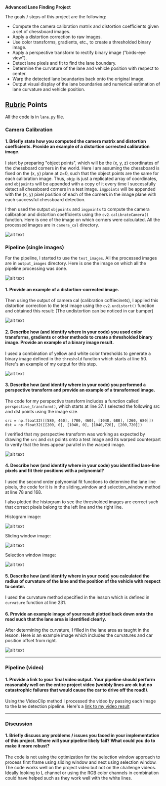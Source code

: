 **Advanced Lane Finding Project**

The goals / steps of this project are the following:

* Compute the camera calibration matrix and distortion coefficients given a set of chessboard images.
* Apply a distortion correction to raw images.
* Use color transforms, gradients, etc., to create a thresholded binary image.
* Apply a perspective transform to rectify binary image ("birds-eye view").
* Detect lane pixels and fit to find the lane boundary.
* Determine the curvature of the lane and vehicle position with respect to center.
* Warp the detected lane boundaries back onto the original image.
* Output visual display of the lane boundaries and numerical estimation of lane curvature and vehicle position.

[//]: # (Image References)

[image0]: ./camera_cal/corners_calibration10.jpg "Camera Corners Calibration"
[image1]: ./test_images/test1.jpg "Road Transformed"
[image2]: ./output_images/undisoted_test1.jpg "UnDistored"
[image3]: ./output_images/thresh_test1.jpg "Threshold"
[image4]: ./output_images/warped_test1.jpg "Warped"
[image5]: ./output_images/hist_test1.jpg "Hist"
[image6]: ./output_images/sliding_window_test1.jpg "Sliding"
[image7]: ./output_images/selection_window_test1.jpg "Selection"
[image8]: ./output_images/final_test1.jpg "Final"

[video1]: ./output_project_video.mp4 "Project Video"
[video2]: ./output_challenge_video.mp4 "Challenge Video"
[video3]: ./output_harder_challenge_video.mp4 "Harder Challenge Video"

## [Rubric](https://review.udacity.com/#!/rubrics/571/view) Points

All the code is in `lane.py` file.

### Camera Calibration

#### 1. Briefly state how you computed the camera matrix and distortion coefficients. Provide an example of a distortion corrected calibration image.

I start by preparing "object points", which will be the (x, y, z) coordinates of the chessboard corners in the world. Here I am assuming the chessboard is fixed on the (x, y) plane at z=0, such that the object points are the same for each calibration image.  Thus, `objp` is just a replicated array of coordinates, and `objpoints` will be appended with a copy of it every time I successfully detect all chessboard corners in a test image.  `imgpoints` will be appended with the (x, y) pixel position of each of the corners in the image plane with each successful chessboard detection.  

I then used the output `objpoints` and `imgpoints` to compute the camera calibration and distortion coefficients using the `cv2.calibrateCamera()` function. Here is one of the image on which corners were calculated. All the processed images are in `camera_cal` directory.

![alt text][image0]

### Pipeline (single images)

For the pipeline, I started to use the `test_images`. All the processed images are in `output_images` directory.
Here is one the image on which all the pipeline processing was done.

![alt text][image1]

#### 1. Provide an example of a distortion-corrected image.

Then using the output of camera cal (calibration coffiecinets), I applied this distortion correction to the test image using the `cv2.undistort()` function and obtained this result: (The undistortion can be noticed in car bumper)

![alt text][image2]

#### 2. Describe how (and identify where in your code) you used color transforms, gradients or other methods to create a thresholded binary image.  Provide an example of a binary image result.

I used a combination of yellow and white color thresholds to generate a binary image defined in the `threshold` function which starts at line 50.  Here's an example of my output for this step.

![alt text][image3]

#### 3. Describe how (and identify where in your code) you performed a perspective transform and provide an example of a transformed image.

The code for my perspective transform includes a function called `perspective_transform()`, which starts at line 37.  I selected the following src and dst points using the image size.

```
src = np.float32([[580, 460], [700, 460], [1040, 680], [260, 680]])
dst = np.float32([[200, 0], [1040, 0], [1040,720], [200,720]])
```

I verified that my perspective transform was working as expected by drawing the `src` and `dst` points onto a test image and its warped counterpart to verify that the lines appear parallel in the warped image.

![alt text][image4]

#### 4. Describe how (and identify where in your code) you identified lane-line pixels and fit their positions with a polynomial?

I used the second order polynomial fit functions to determine the lane line pixels, the code for it is in the sliding_window and selection_window method at line 78 and 168.

I also plotted the histogram to see the thresholded images are correct such that correct pixels belong to the left line and the right line.


Histogram image:

![alt text][image5]


Sliding window image:

![alt text][image6]


Selection window image:

![alt text][image7]


#### 5. Describe how (and identify where in your code) you calculated the radius of curvature of the lane and the position of the vehicle with respect to center.

I used the curvature method specified in the lesson which is defined in `curvature` function at line 231.

#### 6. Provide an example image of your result plotted back down onto the road such that the lane area is identified clearly.

After determining the curvature, I filled in the lane area as taught in the lesson. Here is an example image which includes the curvatures and car position offset from right.

![alt text][image8]

---

### Pipeline (video)

#### 1. Provide a link to your final video output.  Your pipeline should perform reasonably well on the entire project video (wobbly lines are ok but no catastrophic failures that would cause the car to drive off the road!).
Using the VideoClip method I processed the video by passing each image to the lane detection pipeline.
Here's a [link to my video result](./output_project_video.mp4)

---

### Discussion

#### 1. Briefly discuss any problems / issues you faced in your implementation of this project.  Where will your pipeline likely fail?  What could you do to make it more robust?

The code is not using the optimization for the selection window approach to process first frame using sliding window and next using selection window. The code works well on the project video but not on the challenge videos. Ideally looking to L channel or using the RGB color channels in combination could have helped such as they work well with the white lines.



